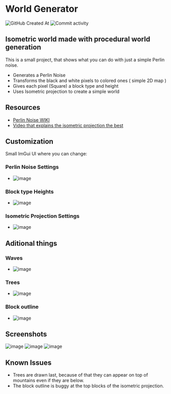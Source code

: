 # World Generator
![GitHub Created At](https://img.shields.io/github/created-at/Petrrrr573/World-Generator)
![Commit activity](https://img.shields.io/github/commit-activity/t/Petrrrr573/World-Generator)

## Isometric world made with procedural world generation

This is a small project, that shows what you can do with just a simple Perlin noise.

* Generates a Perlin Noise
* Transforms the black and white pixels to colored ones ( simple 2D map )
* Gives each pixel (Square) a block type and height
* Uses Isometric projection to create a simple world

## Resources
* [Perlin Noise WIKI](https://en.wikipedia.org/wiki/Perlin_noise)
* [Video that explains the isometric projection the best](https://www.youtube.com/watch?v=04oQ2jOUjkU)

## Customization
Small ImGui UI where you can change:

### Perlin Noise Settings
- ![image](https://github.com/user-attachments/assets/e5479061-f91e-411b-8993-bc21cdaab39c)
### Block type Heights
- ![image](https://github.com/user-attachments/assets/6a2a5616-c0cd-41a5-ac0e-126403be292b)
### Isometric Projection Settings
- ![image](https://github.com/user-attachments/assets/28ee1e92-c8fa-4ec0-8e36-c9cb87886a09)

## Aditional things
### Waves
- ![image](https://github.com/user-attachments/assets/5dcb7e61-4395-4158-97e2-68b918c706e9)
### Trees
- ![image](https://github.com/user-attachments/assets/f23bf139-a1cd-4a98-9428-7dfd4b8528cd)
### Block outline
- ![image](https://github.com/user-attachments/assets/dc1c1f31-db31-451d-ae41-42e289594c42)

## Screenshots
![image](https://github.com/user-attachments/assets/a89112d3-cae7-4f6b-be3c-48b3ee1af055)
![image](https://github.com/user-attachments/assets/084d2bab-81e4-4ba7-a474-e68ceeb347b0)
![image](https://github.com/user-attachments/assets/e276c1d3-df33-4aba-a624-970394a9f3ac)

## Known Issues
* Trees are drawn last, because of that they can appear on top of mountains even if they are below.
* The block outline is buggy at the top blocks of the isometric projection.

